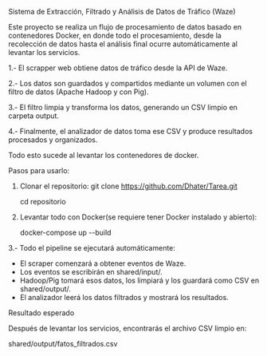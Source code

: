 Sistema de Extracción, Filtrado y Análisis de Datos de Tráfico (Waze)

Este proyecto se realiza un flujo de procesamiento de datos basado en contenedores Docker, en donde todo el procesamiento, desde la recolección de datos hasta el análisis final ocurre automáticamente al levantar los servicios.

1.- El scrapper web obtiene datos de tráfico desde la API de Waze.

2.- Los datos son guardados y compartidos mediante un volumen con el filtro de datos (Apache Hadoop y con Pig).

3.- El filtro limpia y transforma los datos, generando un CSV limpio en carpeta output.

4.- Finalmente, el analizador de datos toma ese CSV y produce resultados procesados y organizados.


Todo esto sucede al levantar los contenedores de docker.

Pasos para usarlo:

1. Clonar el repositorio:
   git clone https://github.com/Dhater/Tarea.git
   
   cd repositorio

3. Levantar todo con Docker(se requiere tener Docker instalado y abierto):

   docker-compose up --build

3.- Todo el pipeline se ejecutará automáticamente:

- El scraper comenzará a obtener eventos de Waze.
- Los eventos se escribirán en shared/input/.
- Hadoop/Pig tomará esos datos, los limpiará y los guardará como CSV en shared/output/.
- El analizador leerá los datos filtrados y mostrará los resultados.


Resultado esperado

Después de levantar los servicios, encontrarás el archivo CSV limpio en:

shared/output/fatos_filtrados.csv

